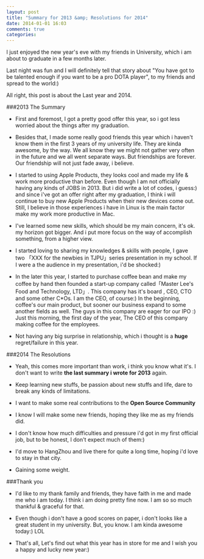 ```yaml
---
layout: post
title: "Summary for 2013 &amp; Resolutions for 2014"
date: 2014-01-01 16:03
comments: true
categories: 
---
```


I just enjoyed the new year's eve with my friends in University, which i am about to graduate in a few months later.

Last night was fun and I will definitely tell that story about "You have got to be talented enough if you want to be a pro DOTA player", to my friends and spread to the world:)

All right, this post is about the Last year and 2014.

###2013 The Summary

* First and foremost, I got a pretty good offer this year, so i got less worried about the things after my graduation.

* Besides that, I made some really good friends this year which i haven't know them in the first 3 years of my university life. They are kinda awesome, by the way. We all know they we might not gather very often in the future and we all went separate ways. But friendships are forever. Our friendship will not just fade away, i believe.

* I started to using Apple Products, they looks cool and made my life & work more productive than before. Even though I am not officially having any kinds of JOBS in 2013. But i did write a lot of codes, i guess:) and since i've got an offer right after my graduation, I think i will continue to buy new Apple Products when their new devices come out. Still, I believe in those experiences i have in Linux is the main factor make my work more productive in Mac.

* I've learned some new skills, which should be my main concern, it's ok. my horizon got bigger. And i put more focus on the way of accomplish something, from a higher view.

* I started loving to sharing my knowledges & skills with people, I gave two 「XXX for the newbies in TJPU」series presentation in my school. If I were a  the audience in my presentation, i'd be shocked:)

* In the later this year, I started to purchase coffee bean and  make my coffee by hand then founded a start-up company called「Master Lee's Food and Technology, LTD」. This company has it's board , CEO, CTO and some other C*Os. I am the CEO, of course:) In the beginning, coffee's our main product, but sooner our business expand to some another fields as well. The guys in this company are eager for our IPO :) Just this morning, the first day of the year, The CEO of this company making coffee for the employees. 

*  Not having any big surprise in relationship, which i thought is a __huge__ regret/failure in this year.

###2014 The Resolutions

* Yeah, this comes more important than work, i think you know what it's. I don't want to write __the last summary i wrote for 2013__ again.

* Keep learning new stuffs, be passion about new stuffs and life, dare to break any kinds of limitations.

* I want to make some real contributions to the __Open Source Community__

* I know I will make some new friends, hoping they like me as my friends did.

* I don't know how much difficulties and pressure i'd got in my first official job, but to be honest, I don't expect much of them:)

* I'd move to HangZhou and live there for quite a long time, hoping i'd love to stay in that city. 

* Gaining some weight.

###Thank you

* I'd like to my thank family and friends, they have faith in me and made me who i am today. I think i am doing pretty fine now. I am so so much thankful & graceful for that.

* Even though i don't have a good scores on paper, i don't looks like a great student in my university. But, you know. I am kinda awesome today:) LOL

* That's all, Let's find out what this year has in store for me and I wish you a happy and lucky new year:)
